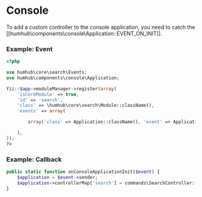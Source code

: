 Console
=======

To add a custom controller to the console application, you need to catch the [[humhub\components\console\Application::EVENT_ON_INIT]].


### Example: Event 

```php
<?php

use humhub\core\search\Events;
use humhub\components\console\Application;

Yii::$app->moduleManager->register(array(
    'isCoreModule' => true,
    'id' => 'search',
    'class' => \humhub\core\search\Module::className(),
    'events' => array(

        array('class' => Application::className(), 'event' => Application::EVENT_ON_INIT, 'callback' => array(Events::className(), 'onConsoleApplicationInit')),

    ),
));
?>
```

### Example: Callback

```php
public static function onConsoleApplicationInit($event) {
    $application = $event->sender;
    $application->controllerMap['search'] = commands\SearchController::className();
}

```